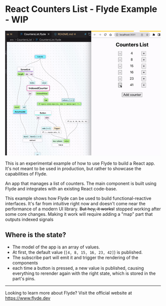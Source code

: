 # React Counters List - Flyde Example - WIP

![preview](preview.gif)

This is an experimental example of how to use Flyde to build a React app. It's not meant to be used in production, but rather to showcase the capabilities of Flyde.

An app that manages a list of counters. The main component is built using Flyde and integrates with an existing React code-base.

This example shows how Flyde can be used to build functional-reactive interfaces. It's far from intuitive right now and doesn't come near the performance of a modern UI library. ~~But hey, it works!~~ stopped working after some core changes. Making it work will require adding a "map" part that outputs indexed signals 

## Where is the state?
- The model of the app is an array of values.
- At first, the default value (`[4, 8, 15, 16, 23, 42]`) is published.
- The subscribe part will emit it and trigger the rendering of the components
- each time a button is pressed, a new value is published, causing everything to rerender again with the right state, which is stored in the part's pins.

---
Looking to learn more about Flyde? Visit the official website at https://www.flyde.dev
